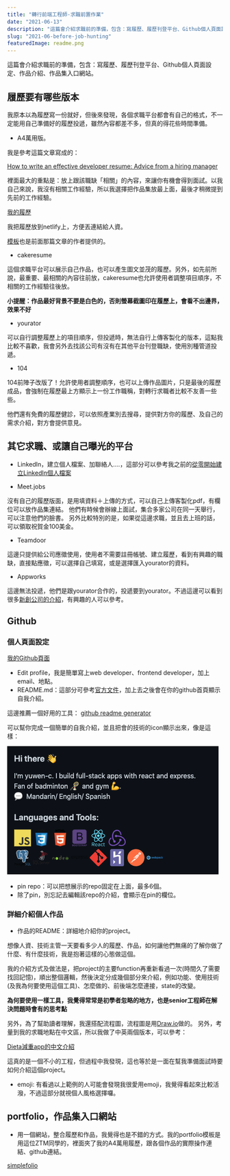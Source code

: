 ```yaml
---
title: "轉行前端工程師-求職前置作業"
date: "2021-06-13"
description: "這篇會介紹求職前的準備，包含：寫履歷、履歷刊登平台、Github個人頁面設定、作品介紹、作品集入口網站。"
slug: "2021-06-before-job-hunting"
featuredImage: readme.png
---
```


這篇會介紹求職前的準備，包含：寫履歷、履歷刊登平台、Github個人頁面設定、作品介紹、作品集入口網站。


## 履歷要有哪些版本

我原本以為履歷寫一份就好，但後來發現，各個求職平台都會有自己的格式，不一定能用自己準備好的履歷投遞，雖然內容都差不多，但真的得花些時間準備。

- A4萬用版。

我是參考這篇文章寫成的：

[How to write an effective developer resume: Advice from a hiring manager](https://stackoverflow.blog/2020/11/25/how-to-write-an-effective-developer-resume-advice-from-a-hiring-manager/)

裡面最大的重點是：放上跟該職缺「相關」的內容，來讓你有機會得到面試。以我自己來說，我沒有相關工作經驗，所以我選擇把作品集放最上面，最後才稍微提到先前的工作經驗。

[我的履歷](https://yuwen-files.netlify.app/Resume_YuWen.pdf)

我把履歷放到netlify上，方便丟連結給人資。

[模板](https://blog.pragmaticengineer.com/the-pragmatic-engineers-resume-template/)也是前面那篇文章的作者提供的。


- cakeresume

這個求職平台可以展示自己作品，也可以產生圖文並茂的履歷。另外，如先前所說，最重要、最相關的內容往前放，cakeresume也允許使用者調整項目順序，不相關的工作經驗往後放。

**小提醒：作品最好背景不要是白色的，否則螢幕截圖印在履歷上，會看不出邊界，效果不好**

- yourator

可以自行調整履歷上的項目順序，但投遞時，無法自行上傳客製化的版本，這點我比較不喜歡，我會另外去找該公司有沒有在其他平台刊登職缺，使用別種管道投遞。

- 104

104前陣子改版了！允許使用者調整順序，也可以上傳作品圖片，只是最後的履歷成品，會強制在履歷最上方顯示上一份工作職稱，對轉行求職者比較不友善一些些。

他們還有免費的履歷健診，可以依照產業別去搜尋，提供對方你的履歷、及自己的需求介紹，對方會提供意見。

## 其它求職、或讓自己曝光的平台

- LinkedIn，建立個人檔案、加聯絡人....，這部分可以參考我之前的[從零開始建立LinkedIn個人檔案](/2021-05-build-your-linkedin-profile/)

- Meet.jobs

沒有自己的履歷版面，是用填資料＋上傳的方式，可以自己上傳客製化pdf，有欄位可以放作品集連結。
他們有時候會辦線上面試，集合多家公司在同一天舉行，可以注意他們的臉書。
另外比較特別的是，如果從這邊求職，並且去上班的話，可以領取祝賀金100美金。

- Teamdoor

這邊只提供給公司應徵使用，使用者不需要註冊帳號、建立履歷，看到有興趣的職缺，直接點應徵，可以選擇自己填寫，或是選擇匯入yourator的資料。

- Appworks

這邊無法投遞，他們是跟yourator合作的，投遞要到yourator。不過這邊可以看到很多[新創公司的介紹]((https://appworks.yourator.co/jobs?page=1))，有興趣的人可以參考。


## Github

### 個人頁面設定

[我的Github頁面](https://github.com/yuwen-c)

- Edit profile，我是簡單寫上web developer、frontend developer，加上email、地點。
- README.md：這部分可參考[官方文件](https://docs.github.com/en/github/setting-up-and-managing-your-github-profile/customizing-your-profile/managing-your-profile-readme)，加上去之後會在你的github首頁顯示自我介紹。

這邊推薦一個好用的工具：
[github readme generator](https://github.com/rahuldkjain/github-profile-readme-generator)

可以幫你完成一個簡單的自我介紹，並且把會的技術的icon顯示出來，像是這樣：

![README.md](readme.png)

- pin repo：可以把想展示的repo固定在上面，最多6個。
- 除了pin，別忘記去編輯該repo的介紹，會顯示在pin的欄位。

### 詳細介紹個人作品

- 作品的README：詳細地介紹你的project。

想像人資、技術主管一天要看多少人的履歷、作品，如何讓他們無痛的了解你做了什麼、有什麼技術，我是抱著這樣的心態做這個。

我的介紹方式及做法是，把project的主要function再重新看過一次(時間久了需要找回記憶)，順出整個邏輯，然後決定分成幾個部分來介紹，例如功能、使用技術(及我為何要使用這個工具)、怎麼做的、前後端怎麼連接，state的改變。

**為何要使用一樣工具，我覺得常常是初學者忽略的地方，也是senior工程師在解決問題時會有的思考點**

另外，為了幫助讀者理解，我還搭配流程圖，流程圖是用[Draw.io](https://app.diagrams.net/)做的。
另外，考量到我的求職地點在中文區，所以我做了中英兩個版本，可以參考：

[Dieta減重app的中文介紹](https://github.com/yuwen-c/dieta/blob/master/README_Mandarin.md)

這真的是一個不小的工程，但過程中我發現，這也等於是一面在幫我準備面試時要如何介紹這個project。

- emoji: 有看過以上範例的人可能會發現我很愛用emoji，我覺得看起來比較活潑，不過這部分就視個人風格選擇囉。


## portfolio，作品集入口網站

- 用一個網站，整合履歷和作品，我覺得也是不錯的方式。我的portfolio模板是用這位ZTM同學的，裡面夾了我的A4萬用履歷，跟各個作品的實際操作連結、github連結。

[simplefolio](https://github.com/cobidev/simplefolio)

